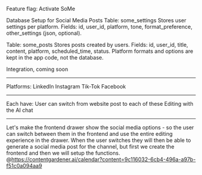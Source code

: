 Feature flag: Activate SoMe 

Database Setup for Social Media Posts
Table: some_settings
Stores user settings per platform.
Fields: id, user_id, platform, tone, format_preference, other_settings (json, optional).

Table: some_posts
Stores posts created by users.
Fields: id, user_id, title, content, platform, scheduled_time, status.
Platform formats and options are kept in the app code, not the database.

Integration, coming soon

---

Platforms:
LinkedIn
Instagram
Tik-Tok
Facebook 

---

Each have: 
User can switch from website post to each of these
Editing with the AI chat

---

Let's make the frontend drawer show the social media options - so the user can switch between them in the frontend and use the entire editing experience in the drawer. When the user switches they will then be able to generate a social media post for the channel, but first we create the frontend and then we will setup the functions. 
@https://contentgardener.ai/calendar?content=9c116032-6cb4-496a-a97b-f51c0a094aa9 